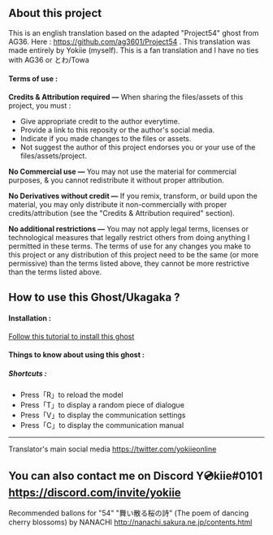 ## About this project
This is an english translation based on the adapted "Project54" ghost from AG36. Here : https://github.com/ag3601/Project54 .
This translation was made entirely by Yokiie (myself).
This is a fan translation and I have no ties with AG36 or とわ/Towa

#### Terms of use :
**Credits & Attribution required —** When sharing the files/assets of this project, you must :
- Give appropriate credit to the author everytime.
- Provide a link to this reposity or the author's social media.
- Indicate if you made changes to the files or assets. 
- Not suggest the author of this project endorses you or your use of the files/assets/project.

**No Commercial use —** You may not use the material for commercial purposes, & you cannot redistribute it without proper attribution.

**No Derivatives without credit —** If you remix, transform, or build upon the material, you may only distribute it non-commercially with proper credits/attribution (see the "Credits & Attribution required" section).

**No additional restrictions —** You may not apply legal terms, licenses or technological measures that legally restrict others from doing anything I permitted in these terms. The terms of use for any changes you make to this project or any distribution of this project need to be the same (or more permissive) than the terms listed above, they cannot be more restrictive than the terms listed above.


## How to use this Ghost/Ukagaka ?
#### Installation :
 [Follow this tutorial to install this ghost](https://ukagakadreamteam.com/wiki/guide/beginner_guide)

#### Things to know about using this ghost :

##### Shortcuts :
- Press「R」to reload the model
- Press「T」to display a random piece of dialogue
- Press「V」to display the communication settings
- Press「C」to display the communication manual

-----------------------------------
Translator's main social media
https://twitter.com/yokiieonline

You can also contact me on Discord 
Y💿kiie#0101
https://discord.com/invite/yokiie
-----------------------------------

Recommended ballons for "54"
"舞い散る桜の詩" (The poem of dancing cherry blossoms) by NANACHI
http://nanachi.sakura.ne.jp/contents.html
